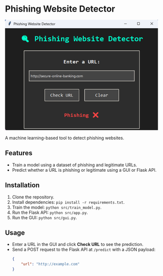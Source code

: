 # Phishing Website Detector

![Phishing Detector](images/phishing.png)

A machine learning-based tool to detect phishing websites.

## Features
- Train a model using a dataset of phishing and legitimate URLs.
- Predict whether a URL is phishing or legitimate using a GUI or Flask API.

## Installation
1. Clone the repository.
2. Install dependencies: `pip install -r requirements.txt`.
3. Train the model: `python src/train_model.py`.
4. Run the Flask API: `python src/app.py`.
5. Run the GUI: `python src/gui.py`.

## Usage
- Enter a URL in the GUI and click **Check URL** to see the prediction.
- Send a POST request to the Flask API at `/predict` with a JSON payload:
  ```json
  {
      "url": "http://example.com"
  }